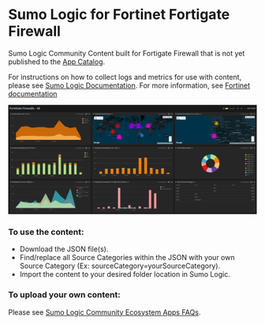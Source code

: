 # Sumo Logic for Fortinet Fortigate Firewall
Sumo Logic Community Content built for Fortigate Firewall that is not yet published to the [App Catalog](https://help.sumologic.com/docs/integrations/).

For instructions on how to collect logs and metrics for use with content, please see [Sumo Logic Documentation](https://help.sumologic.com/docs/send-data/). For more information, see [Fortinet documentation](http://docs.fortinet.com/uploaded/files/1048/fortigate-loggingreporting-40-mr3.pdf)

![Fortinet_FortigateUTM_ALL.png](Screenshots/Fortinet_FortigateUTM_ALL.png)

### To use the content:
- Download the JSON file(s).
- Find/replace all Source Categories within the JSON with your own Source Category (Ex: sourceCategory=yourSourceCategory).
- Import the content to your desired folder location in Sumo Logic.

### To upload your own content:
Please see [Sumo Logic Community Ecosystem Apps FAQs](https://help.sumologic.com/docs/integrations/community-ecosystem-apps/#faq).